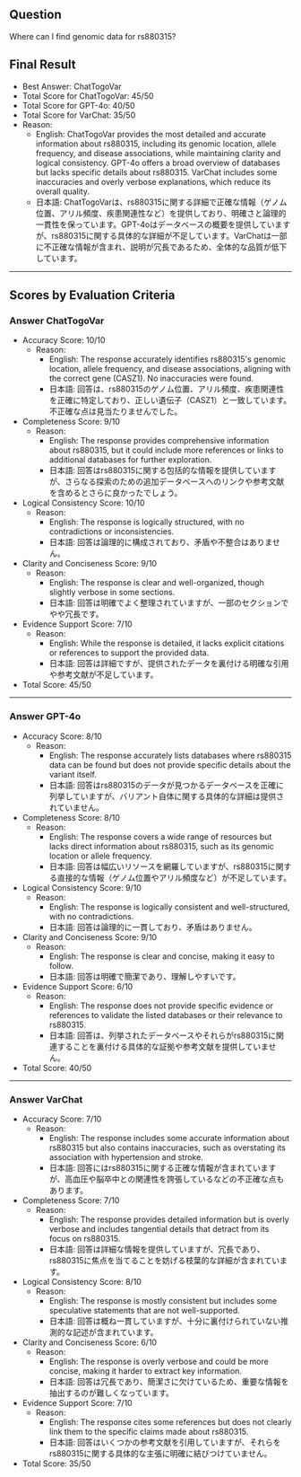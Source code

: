 ## Question

Where can I find genomic data for rs880315?

## Final Result

- Best Answer: ChatTogoVar
- Total Score for ChatTogoVar: 45/50
- Total Score for GPT-4o: 40/50
- Total Score for VarChat: 35/50
- Reason:
  - English: ChatTogoVar provides the most detailed and accurate information about rs880315, including its genomic location, allele frequency, and disease associations, while maintaining clarity and logical consistency. GPT-4o offers a broad overview of databases but lacks specific details about rs880315. VarChat includes some inaccuracies and overly verbose explanations, which reduce its overall quality.
  - 日本語: ChatTogoVarは、rs880315に関する詳細で正確な情報（ゲノム位置、アリル頻度、疾患関連性など）を提供しており、明確さと論理的一貫性を保っています。GPT-4oはデータベースの概要を提供していますが、rs880315に関する具体的な詳細が不足しています。VarChatは一部に不正確な情報が含まれ、説明が冗長であるため、全体的な品質が低下しています。

---

## Scores by Evaluation Criteria

### Answer ChatTogoVar
- Accuracy Score: 10/10
  - Reason: 
    - English: The response accurately identifies rs880315's genomic location, allele frequency, and disease associations, aligning with the correct gene (CASZ1). No inaccuracies were found.
    - 日本語: 回答は、rs880315のゲノム位置、アリル頻度、疾患関連性を正確に特定しており、正しい遺伝子（CASZ1）と一致しています。不正確な点は見当たりませんでした。
- Completeness Score: 9/10
  - Reason: 
    - English: The response provides comprehensive information about rs880315, but it could include more references or links to additional databases for further exploration.
    - 日本語: 回答はrs880315に関する包括的な情報を提供していますが、さらなる探索のための追加データベースへのリンクや参考文献を含めるとさらに良かったでしょう。
- Logical Consistency Score: 10/10
  - Reason: 
    - English: The response is logically structured, with no contradictions or inconsistencies.
    - 日本語: 回答は論理的に構成されており、矛盾や不整合はありません。
- Clarity and Conciseness Score: 9/10
  - Reason: 
    - English: The response is clear and well-organized, though slightly verbose in some sections.
    - 日本語: 回答は明確でよく整理されていますが、一部のセクションでやや冗長です。
- Evidence Support Score: 7/10
  - Reason: 
    - English: While the response is detailed, it lacks explicit citations or references to support the provided data.
    - 日本語: 回答は詳細ですが、提供されたデータを裏付ける明確な引用や参考文献が不足しています。
- Total Score: 45/50

---

### Answer GPT-4o
- Accuracy Score: 8/10
  - Reason: 
    - English: The response accurately lists databases where rs880315 data can be found but does not provide specific details about the variant itself.
    - 日本語: 回答はrs880315のデータが見つかるデータベースを正確に列挙していますが、バリアント自体に関する具体的な詳細は提供されていません。
- Completeness Score: 8/10
  - Reason: 
    - English: The response covers a wide range of resources but lacks direct information about rs880315, such as its genomic location or allele frequency.
    - 日本語: 回答は幅広いリソースを網羅していますが、rs880315に関する直接的な情報（ゲノム位置やアリル頻度など）が不足しています。
- Logical Consistency Score: 9/10
  - Reason: 
    - English: The response is logically consistent and well-structured, with no contradictions.
    - 日本語: 回答は論理的に一貫しており、矛盾はありません。
- Clarity and Conciseness Score: 9/10
  - Reason: 
    - English: The response is clear and concise, making it easy to follow.
    - 日本語: 回答は明確で簡潔であり、理解しやすいです。
- Evidence Support Score: 6/10
  - Reason: 
    - English: The response does not provide specific evidence or references to validate the listed databases or their relevance to rs880315.
    - 日本語: 回答は、列挙されたデータベースやそれらがrs880315に関連することを裏付ける具体的な証拠や参考文献を提供していません。
- Total Score: 40/50

---

### Answer VarChat
- Accuracy Score: 7/10
  - Reason: 
    - English: The response includes some accurate information about rs880315 but also contains inaccuracies, such as overstating its association with hypertension and stroke.
    - 日本語: 回答にはrs880315に関する正確な情報が含まれていますが、高血圧や脳卒中との関連性を誇張しているなどの不正確な点もあります。
- Completeness Score: 7/10
  - Reason: 
    - English: The response provides detailed information but is overly verbose and includes tangential details that detract from its focus on rs880315.
    - 日本語: 回答は詳細な情報を提供していますが、冗長であり、rs880315に焦点を当てることを妨げる枝葉的な詳細が含まれています。
- Logical Consistency Score: 8/10
  - Reason: 
    - English: The response is mostly consistent but includes some speculative statements that are not well-supported.
    - 日本語: 回答は概ね一貫していますが、十分に裏付けられていない推測的な記述が含まれています。
- Clarity and Conciseness Score: 6/10
  - Reason: 
    - English: The response is overly verbose and could be more concise, making it harder to extract key information.
    - 日本語: 回答は冗長であり、簡潔さに欠けているため、重要な情報を抽出するのが難しくなっています。
- Evidence Support Score: 7/10
  - Reason: 
    - English: The response cites some references but does not clearly link them to the specific claims made about rs880315.
    - 日本語: 回答はいくつかの参考文献を引用していますが、それらをrs880315に関する具体的な主張に明確に結びつけていません。
- Total Score: 35/50